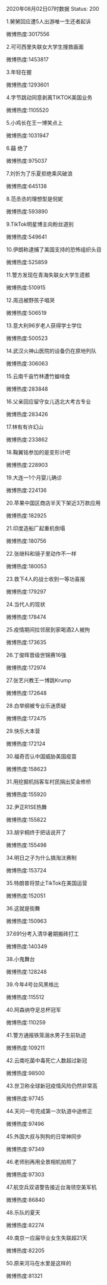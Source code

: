 2020年08月02日07时数据
Status: 200

1.舅舅回应遭5人出游唯一生还者起诉

微博热度:3017556

2.可可西里失联女大学生搜救画面

微博热度:1453817

3.年轻在握

微博热度:1293601

4.字节跳动同意剥离TIKTOK美国业务

微博热度:1105520

5.小鸡长在王一博笑点上

微博热度:1031947

6.囍 绝了

微博热度:975037

7.刘忻为了乐夏拒绝乘风破浪

微博热度:645138

8.范丞丞的理想型是倪妮

微博热度:593890

9.TikTok明星博主向粉丝道别

微博热度:549641

10.伊朗称逮捕了美国支持的恐怖组织头目

微博热度:525859

11.警方发现在青海失联女大学生遗骸

微博热度:510915

12.周迅被野孩子唱哭

微博热度:506519

13.意大利96岁老人获得学士学位

微博热度:500523

14.武汉火神山医院的设备仍在原地列队

微博热度:306063

15.云南千亩竹林遭竹蝗啃食

微博热度:283848

16.父亲回应留守女儿选北大考古专业

微博热度:283426

17.林有有许幻山

微博热度:233862

18.鞠翼铭参加的是变形计吧

微博热度:228903

19.大连一1个月婴儿确诊

微博热度:224136

20.苹果中国区商店半天下架近3万款应用

微博热度:182925

21.印度造船厂起重机倒塌

微博热度:180756

22.张继科和镜子里动作不一样

微博热度:180053

23.救下4人的战士收到一等功喜报

微博热度:179297

24.当代人的现状

微博热度:178474

25.疫情期间拉邻居到家喝酒2人被拘

微博热度:173635

26.丁俊晖晋级世锦赛16强

微博热度:172974

27.张艺兴教王一博跳Krump

微博热度:172648

28.白举纲被专业乐迷质疑

微博热度:172475

29.快乐大本营

微博热度:172124

30.福奇否认中国威胁美国疫苗

微博热度:158623

31.用挖掘机挡客车村民捐出奖金修桥

微博热度:155920

32.尹正R1SE热舞

微博热度:155822

33.胡宇桐终于把话说开了

微博热度:155498

34.明日之子为什么搞淘汰赛制

微博热度:153724

35.特朗普将禁止TikTok在美国运营

微博热度:152051

36.这就是街舞

微博热度:150963

37.691分考入清华暑期搬砖打工

微博热度:140349

38.小鬼舞台

微博热度:128248

39.今年4号台风黑格比

微博热度:115512

40.阿森纳夺足总杯冠军

微博热度:110259

41.警方通报铁笼溺水男子生前轨迹

微博热度:109211

42.云南吃菌中毒死亡人数超过新冠

微博热度:98500

43.世卫称全球新冠疫情风险仍然非常高

微博热度:97745

44.天问一号完成第一次轨道中途修正

微博热度:97496

45.外国大叔与狗狗的日常神同步

微博热度:97349

46.老师别再用全景相机拍照了

微博热度:97303

47.航空兵双语警告接近台海领空美军机

微博热度:86840

48.乐队的夏天

微博热度:82274

49.南京一应届毕业女生失联超21天

微博热度:82205

50.原来河马在水里是这样的

微博热度:81321

